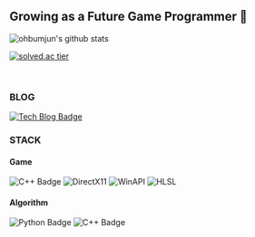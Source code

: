 ## Growing as a Future Game  Programmer 👋

<!--
**ohbumjun/ohbumjun** is a ✨ _special_ ✨ repository because its `README.md` (this file) appears on your GitHub profile.

Here are some ideas to get you started:

- 🔭 I’m currently working on ...
- 🌱 I’m currently learning ...
- 👯 I’m looking to collaborate on ...
- 🤔 I’m looking for help with ...
- 💬 Ask me about ...
- 📫 How to reach me: ...
- 😄 Pronouns: ...
- ⚡ Fun fact: ...
-->

![ohbumjun's github stats](https://github-readme-stats.vercel.app/api?username=ohbumjun&show_icons=true&theme=github_dark)

[![solved.ac tier](http://mazassumnida.wtf/api/generate_badge?boj=dhsys112)](https://solved.ac/dhsys112)

<br/>

### BLOG
 [![Tech Blog Badge](http://img.shields.io/badge/-Tech%20blog-black?style=flat-square&logo=github&link=https://velog.io/@dhsys112)](https://velog.io/@dhsys112)

### STACK
#### Game
![C++ Badge](https://img.shields.io/badge/C++-grey?style=flat-square)
![DirectX11](https://img.shields.io/badge/DirectX11-darkgrey?style=flat-square)
![WinAPI](https://img.shields.io/badge/WinAPI-purple?style=flat-square)
![HLSL](https://img.shields.io/badge/C++-blue?style=flat-square)

#### Algorithm
![Python Badge](https://img.shields.io/badge/Python-lightblue?style=flat-square&logo=Python)
![C++ Badge](https://img.shields.io/badge/C++-grey?style=flat-square)

